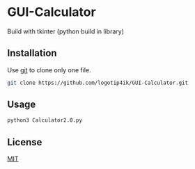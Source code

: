 # GUI-Calculator
Build with tkinter (python build in library)

## Installation

Use [git](https://git-scm.com/) to clone only one file.

```bash
git clone https://github.com/logotip4ik/GUI-Calculator.git
```

## Usage

```bash
python3 Calculator2.0.py
```

## License
[MIT](https://choosealicense.com/licenses/mit/)
